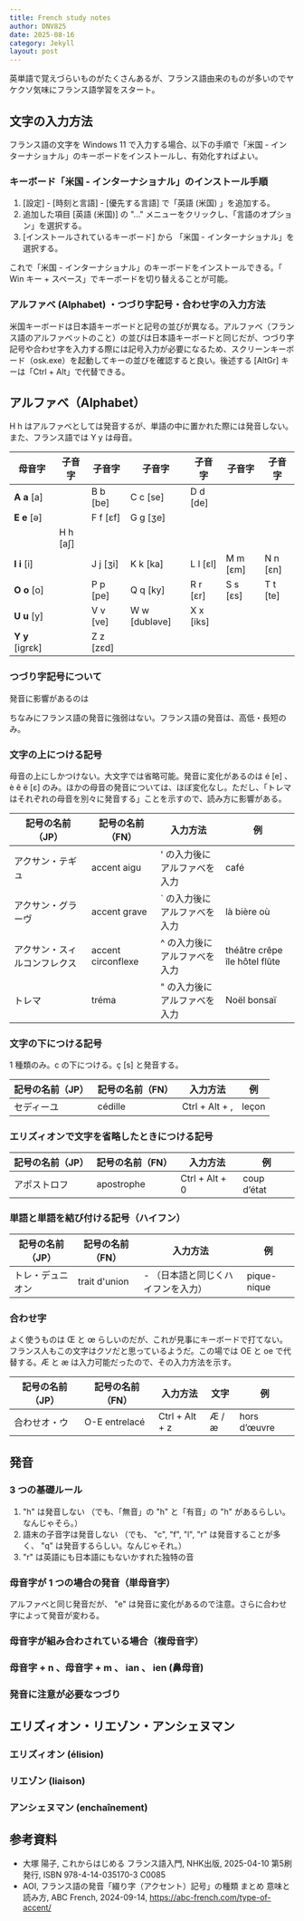 ```yaml
---
title: French study notes
author: DNV825
date: 2025-08-16
category: Jekyll
layout: post
---
```


英単語で覚えづらいものがたくさんあるが、フランス語由来のものが多いのでヤケクソ気味にフランス語学習をスタート。

## 文字の入力方法

フランス語の文字を Windows 11 で入力する場合、以下の手順で「米国 - インターナショナル」のキーボードをインストールし、有効化すればよい。

### キーボード「米国 - インターナショナル」のインストール手順

1. [設定] - [時刻と言語] - [優先する言語] で「英語 (米国) 」を追加する。
1. 追加した項目 [英語 (米国)] の "..." メニューをクリックし、「言語のオプション」を選択する。
1. [インストールされているキーボード] から 「米国 - インターナショナル」を選択する。

これで「米国 - インターナショナル」のキーボードをインストールできる。「 Win キー + スペース」でキーボードを切り替えることが可能。

### アルファべ (Alphabet) ・つづり字記号・合わせ字の入力方法

米国キーボードは日本語キーボードと記号の並びが異なる。アルファべ（フランス語のアルファベットのこと）の並びは日本語キーボードと同じだが、つづり字記号や合わせ字を入力する際には記号入力が必要になるため、スクリーンキーボード（osk.exe）を起動してキーの並びを確認すると良い。後述する [AltGr] キーは「Ctrl + Alt」で代替できる。

## アルファべ（Alphabet）

H h はアルファべとしては発音するが、単語の中に置かれた際には発音しない。また、フランス語では Y y は母音。

| 母音字 | 子音字 | 子音字 | 子音字 | 子音字 | 子音字 | 子音字 |
| --- | --- | --- | --- | --- | --- | --- |
| **A a** [a] | &nbsp; | B b [be] | C c [se] | D d [de] | &nbsp; | &nbsp; |
| **E e** [ə] | &nbsp; | F f [ɛf] | G g [ʒe] | &nbsp; | &nbsp; | &nbsp; |
| &nbsp;  | H h [aʃ] | &nbsp; | &nbsp; | &nbsp; | &nbsp; | &nbsp; |
| **I i** [i] | &nbsp; | J j [ʒi] | K k [ka] | L l [ɛl] | M m [ɛm] | N n [ɛn] |
| **O o** [o] | &nbsp; | P p [pe] | Q q [ky] | R r [ɛr] | S s [ɛs] | T t [te] |
| **U u** [y] | &nbsp; | V v [ve] | W w [dubləve] | X x [iks] | &nbsp; | &nbsp; |
| **Y y** [igrɛk] | &nbsp; | Z z [zɛd] | &nbsp; | &nbsp; | &nbsp; | &nbsp; |

### つづり字記号について

発音に影響があるのは

ちなみにフランス語の発音に強弱はない。フランス語の発音は、高低・長短のみ。

### 文字の上につける記号

母音の上にしかつけない。大文字では省略可能。発音に変化があるのは é [e] 、è ê ë [ɛ] のみ。ほかの母音の発音については、ほぼ変化なし。ただし、「トレマはそれぞれの母音を別々に発音する」ことを示すので、読み方に影響がある。

| 記号の名前（JP） | 記号の名前（FN） | 入力方法 | 例 |
| --- | --- | --- | --- |
| アクサン・テギュ | accent aigu | ' の入力後にアルファべを入力 | café |
| アクサン・グラーヴ | accent grave | ` の入力後にアルファべを入力 | là bière où |
| アクサン・スィルコンフレクス | accent circonflexe | ^ の入力後にアルファべを入力 | théâtre crêpe île hôtel flûte |
| トレマ | tréma | " の入力後にアルファべを入力 | Noël bonsaï |

### 文字の下につける記号

1 種類のみ。c の下につける。ç [s] と発音する。

| 記号の名前（JP） | 記号の名前（FN） | 入力方法 | 例 |
| --- | --- | --- | --- |
| セディーユ | cédille | Ctrl + Alt + , | leçon |

### エリズィオンで文字を省略したときにつける記号

| 記号の名前（JP） | 記号の名前（FN） | 入力方法 | 例 |
| --- | --- | --- | --- |
| アポストロフ | apostrophe | Ctrl + Alt + 0 | coup d’état |

### 単語と単語を結び付ける記号（ハイフン）

| 記号の名前（JP） | 記号の名前（FN） | 入力方法 | 例 |
| --- | --- | --- | --- |
| トレ・デュニオン | trait d'union | - （日本語と同じくハイフンを入力） | pique-nique |

### 合わせ字

よく使うものは Œ と œ らしいのだが、これが見事にキーボードで打てない。フランス人もこの文字はクソだと思っているようだ。この場では OE と oe で代替する。Æ と æ は入力可能だったので、その入力方法を示す。

| 記号の名前（JP） | 記号の名前（FN） | 入力方法 | 文字 | 例 |
| --- | --- | --- | --- | --- |
| 合わせオ・ウ | O-E entrelacé | Ctrl + Alt + z | Æ / æ | hors d’œuvre |

## 発音

### 3 つの基礎ルール

1. "h" は発音しない
   （でも、「無音」の "h" と「有音」の "h" があるらしい。なんじゃそら。）
1. 語末の子音字は発音しない
   （でも、 "c", "f", "l", "r" は発音することが多く、 "q" は発音するらしい。なんじゃそれ。）
1. "r" は英語にも日本語にもないかすれた独特の音

### 母音字が 1 つの場合の発音（単母音字）

アルファべと同じ発音だが、 "e" は発音に変化があるので注意。さらに合わせ字によって発音が変わる。

### 母音字が組み合わされている場合（複母音字）

### 母音字 + n 、母音字 + m 、 ian 、 ien (鼻母音)

### 発音に注意が必要なつづり

## エリズィオン・リエゾン・アンシェヌマン

### エリズィオン (élision)

### リエゾン (liaison)

### アンシェヌマン (enchaînement)

## 参考資料

- 大塚 陽子, これからはじめる フランス語入門, NHK出版, 2025-04-10 第5刷発行, ISBN 978-4-14-035170-3 C0085
- AOI, フランス語の発音「綴り字（アクセント）記号」の種類 まとめ 意味と読み方, ABC French, 2024-09-14, <https://abc-french.com/type-of-accent/>
